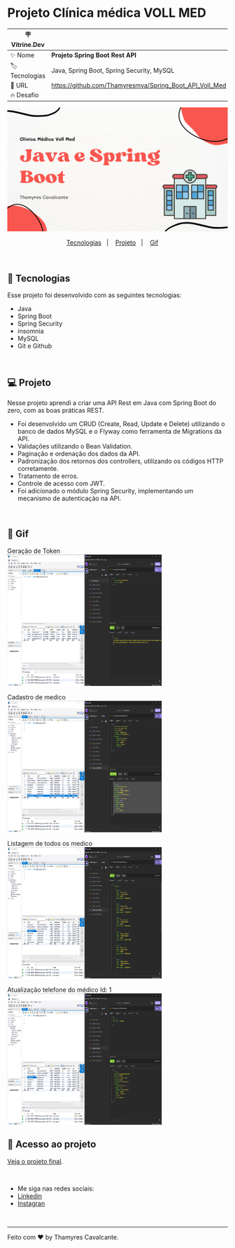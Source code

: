 # Projeto Clínica médica VOLL MED

| :placard: Vitrine.Dev |     |
| -------------  | --- |
| :sparkles: Nome        | **Projeto Spring Boot Rest API**
| :label: Tecnologias | Java, Spring Boot, Spring Security, MySQL
| :rocket: URL         | https://github.com/Thamyresmya/Spring_Boot_API_Voll_Med
| :fire: Desafio     | 

<!-- Inserir imagem com a #vitrinedev ao final do link -->
![](geral/Capa.png)


<p align="center">
  <a href="#-tecnologias">Tecnologias</a>&nbsp;&nbsp;&nbsp;|&nbsp;&nbsp;&nbsp;  
  <a href="#-projeto">Projeto</a>&nbsp;&nbsp;&nbsp;|&nbsp;&nbsp;&nbsp;  
  <a href="#-gif">Gif</a>&nbsp;&nbsp;&nbsp;&nbsp;&nbsp;&nbsp;
</p>

<br>


## 🚀 Tecnologias

Esse projeto foi desenvolvido com as seguintes tecnologias:

- Java
- Spring Boot
- Spring Security
- insomnia
- MySQL
- Git e Github

<br>

## 💻 Projeto

Nesse projeto aprendi a criar uma API Rest em Java com Spring Boot do zero, com as boas práticas REST.
- Foi desenvolvido um CRUD (Create, Read, Update e Delete) utilizando o banco de dados MySQL e o Flyway como ferramenta de Migrations da API.
- Validações utilizando o Bean Validation.
- Paginação e ordenação dos dados da API.
- Padronização dos retornos dos controllers, utilizando os códigos HTTP corretamente.
- Tratamento de erros.
- Controle de acesso com JWT.
- Foi adicionado o módulo Spring Security, implementando um mecanismo de autenticação na API.

<br>

## 📸 Gif
Geração de Token<br>
<img width="70%" height="300" src="geral/img/1geração_token.png"></img>

Cadastro de medico<br>
<img width="70%" height="300" src="geral/img/2Cadastro_medico.png"></img>

Listagem de todos os medico<br>
<img width="70%" height="300" src="geral/img/3Listagem_medico.png"></img>

Atualização telefone do médico Id: 1<br>
<img width="70%" height="300" src="geral/img/4Atualizacao.png"></img>

## 📁 Acesso ao projeto

[Veja o projeto final](https://github.com/Thamyresmya/Spring_Boot_API_Voll_Med).

<br>

- Me siga nas redes sociais:
- [Linkedin](https://www.linkedin.com/in/thamyrescavalcante/)
- [Instagran](https://www.instagram.com/thamyres__cavalcante/)

<br>

---

Feito com ♥ by Thamyres Cavalcante.



